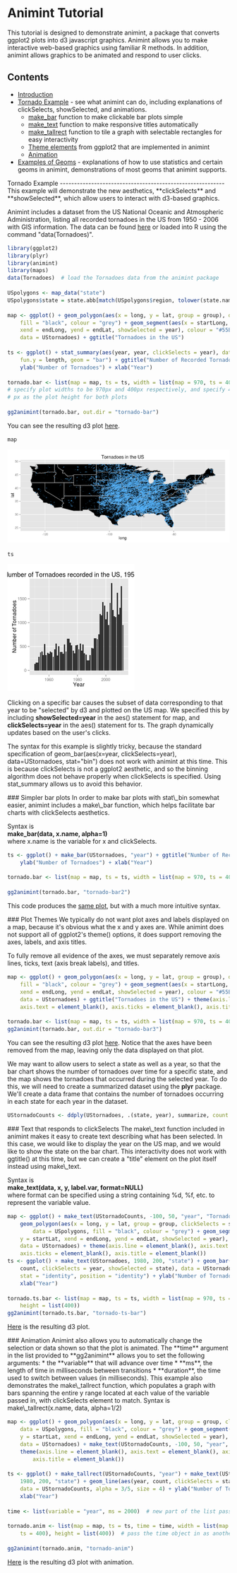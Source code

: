 Animint Tutorial
========================================================

This tutorial is designed to demonstrate animint, a package that converts ggplot2 plots into d3 javascript graphics. Animint allows you to make interactive web-based graphics using familiar R methods. In addition, animint allows graphics to be animated and respond to user clicks.

Contents
---------------------------------------------------------
* [Introduction](index.html#intro)
* [Tornado Example](#tornadoes) - see what animint can do, including explanations of clickSelects, showSelected, and animations. 
  * [make\_bar](#makebar) function to make clickable bar plots simple
  * [make\_text](#maketext) function to make responsive titles automatically
  * [make\_tallrect](#maketallrect) function to tile a graph with selectable rectangles for easy interactivity
  * [Theme elements](#themes) from ggplot2 that are implemented in animint
  * [Animation](#animation) 
* [Examples of Geoms](geoms.html) - explanations of how to use statistics and certain geoms in animint, demonstrations of most geoms that animint supports. 

<a name="tornadoes"/>
Tornado Example
----------------------------------------------------------
This example will demonstrate the new aesthetics, **clickSelects** and **showSelected**, which allow users to interact with d3-based graphics. 

Animint includes a dataset from the US National Oceanic and Atmospheric Administration, listing all recorded tornadoes in the US from 1950 - 2006 with GIS information. The data can be found [here](http://www.spc.noaa.gov/wcm/#data) or loaded into R using the command "data(Tornadoes)". 





```r
library(ggplot2)
library(plyr)
library(animint)
library(maps)
data(Tornadoes)  # load the Tornadoes data from the animint package

USpolygons <- map_data("state")
USpolygons$state = state.abb[match(USpolygons$region, tolower(state.name))]

map <- ggplot() + geom_polygon(aes(x = long, y = lat, group = group), data = USpolygons, 
    fill = "black", colour = "grey") + geom_segment(aes(x = startLong, y = startLat, 
    xend = endLong, yend = endLat, showSelected = year), colour = "#55B1F7", 
    data = UStornadoes) + ggtitle("Tornadoes in the US")

ts <- ggplot() + stat_summary(aes(year, year, clickSelects = year), data = UStornadoes, 
    fun.y = length, geom = "bar") + ggtitle("Number of Recorded Tornadoes, 1950-2006") + 
    ylab("Number of Tornadoes") + xlab("Year")

tornado.bar <- list(map = map, ts = ts, width = list(map = 970, ts = 400), height = list(400))
# specify plot widths to be 970px and 400px respectively, and specify 400
# px as the plot height for both plots

gg2animint(tornado.bar, out.dir = "tornado-bar")
```

You can see the resulting d3 plot [here](tornado-bar/index.html). 

```r
map
```

![plot of chunk mapoutput](figure/mapoutput.png) 


```r
ts
```

![plot of chunk tsoutput](figure/tsoutput.png) 


Clicking on a specific bar causes the subset of data corresponding to that year to be "selected" by d3 and plotted on the US map. We specified this by including **showSelected=year** in the aes() statement for map, and **clickSelects=year** in the aes() statement for ts. The graph dynamically updates based on the user's clicks. 

The syntax for this example is slightly tricky, because the standard specification of geom\_bar(aes(x=year, clickSelects=year), data=UStornadoes, stat="bin") does not work with animint at this time. This is because clickSelects is not a ggplot2 aesthetic, and so the binning algorithm does not behave properly when clickSelects is specified. Using stat\_summary allows us to avoid this behavior. 

<a name="makebar"/>
### Simpler bar plots
In order to make bar plots with stat\_bin somewhat easier, animint includes a make\_bar function, which helps facilitate bar charts with clickSelects aesthetics. 

Syntax is  
**make\_bar(data, x.name, alpha=1)**  
where x.name is the variable for x and clickSelects. 


```r
ts <- ggplot() + make_bar(UStornadoes, "year") + ggtitle("Number of Recorded Tornadoes, 1950-2006") + 
    ylab("Number of Tornadoes") + xlab("Year")

tornado.bar <- list(map = map, ts = ts, width = list(map = 970, ts = 400), height = list(400))

gg2animint(tornado.bar, "tornado-bar2")
```

This code produces the [same plot](tornado-bar2/index.html), but with a much more intuitive syntax. 

<a name="themes"/>
### Plot Themes
We typically do not want plot axes and labels displayed on a map, because it's obvious what the x and y axes are. While animint does not support all of ggplot2's theme() options, it does support removing the axes, labels, and axis titles. 

To fully remove all evidence of the axes, we must separately remove axis lines, ticks, text (axis break labels), and titles. 

```r
map <- ggplot() + geom_polygon(aes(x = long, y = lat, group = group), data = USpolygons, 
    fill = "black", colour = "grey") + geom_segment(aes(x = startLong, y = startLat, 
    xend = endLong, yend = endLat, showSelected = year), colour = "#55B1F7", 
    data = UStornadoes) + ggtitle("Tornadoes in the US") + theme(axis.line = element_blank(), 
    axis.text = element_blank(), axis.ticks = element_blank(), axis.title = element_blank())

tornado.bar <- list(map = map, ts = ts, width = list(map = 970, ts = 400), height = list(400))
gg2animint(tornado.bar, out.dir = "tornado-bar3")
```

You can see the resulting d3 plot [here](tornado-bar2/index.html). Notice that the axes have been removed from the map, leaving only the data displayed on that plot. 


We may want to allow users to select a state as well as a year, so that the bar chart shows the number of tornadoes over time for a specific state, and the map shows the tornadoes that occurred during the selected year. To do this, we will need to create a summarized dataset using the **plyr** package. We'll create a data frame that contains the number of tornadoes occurring in each state for each year in the dataset. 

```r
UStornadoCounts <- ddply(UStornadoes, .(state, year), summarize, count = length(state))
```

<a name="maketext"/>
### Text that responds to clickSelects
The make\_text function included in animint makes it easy to create text describing what has been selected. In this case, we would like to display the year on the US map, and we would like to show the state on the bar chart. This interactivity does not work with ggtitle() at this time, but we can create a "title" element on the plot itself instead using make\_text.  

Syntax is  
**make\_text(data, x, y, label.var, format=NULL)**  
where format can be specified using a string containing %d, %f, etc. to represent the variable value.

```r
map <- ggplot() + make_text(UStornadoCounts, -100, 50, "year", "Tornadoes in %d") + 
    geom_polygon(aes(x = long, y = lat, group = group, clickSelects = state), 
        data = USpolygons, fill = "black", colour = "grey") + geom_segment(aes(x = startLong, 
    y = startLat, xend = endLong, yend = endLat, showSelected = year), colour = "#55B1F7", 
    data = UStornadoes) + theme(axis.line = element_blank(), axis.text = element_blank(), 
    axis.ticks = element_blank(), axis.title = element_blank())
ts <- ggplot() + make_text(UStornadoes, 1980, 200, "state") + geom_bar(aes(year, 
    count, clickSelects = year, showSelected = state), data = UStornadoCounts, 
    stat = "identity", position = "identity") + ylab("Number of Tornadoes") + 
    xlab("Year")

tornado.ts.bar <- list(map = map, ts = ts, width = list(map = 970, ts = 400), 
    height = list(400))
gg2animint(tornado.ts.bar, "tornado-ts-bar")
```

[Here](tornado-ts-bar/index.html) is the resulting d3 plot.

<a name="animation"/>
### Animation
Animint also allows you to automatically change the selection or data shown so that the plot is animated. The **time** argument in the list provided to **gg2animint** allows you to set the following arguments: 
* the **variable** that will advance over time
* **ms**, the length of time in milliseconds between transitions
* **duration**, the time used to switch between values (in milliseconds).

<a name="maketallrect"/>
This example also demonstrates the make\_tallrect function, which populates a graph with bars spanning the entire y range located at each value of the variable passed in, with clickSelects element to match. Syntax is  
make\_tallrect(x.name, data, alpha=1/2)


```r
map <- ggplot() + geom_polygon(aes(x = long, y = lat, group = group, clickSelects = state), 
    data = USpolygons, fill = "black", colour = "grey") + geom_segment(aes(x = startLong, 
    y = startLat, xend = endLong, yend = endLat, showSelected = year), colour = "#55B1F7", 
    data = UStornadoes) + make_text(UStornadoCounts, -100, 50, "year", "Tornadoes in %d") + 
    theme(axis.line = element_blank(), axis.text = element_blank(), axis.ticks = element_blank(), 
        axis.title = element_blank())

ts <- ggplot() + make_tallrect(UStornadoCounts, "year") + make_text(UStornadoes, 
    1980, 200, "state") + geom_line(aes(year, count, clickSelects = state, group = state), 
    data = UStornadoCounts, alpha = 3/5, size = 4) + ylab("Number of Tornadoes") + 
    xlab("Year")

time <- list(variable = "year", ms = 2000)  # new part of the list passed to gg2animint().

tornado.anim <- list(map = map, ts = ts, time = time, width = list(map = 970, 
    ts = 400), height = list(400))  # pass the time object in as another object in the main list. 

gg2animint(tornado.anim, "tornado-anim")
```


[Here](tornado-anim/index.html) is the resulting d3 plot with animation.
